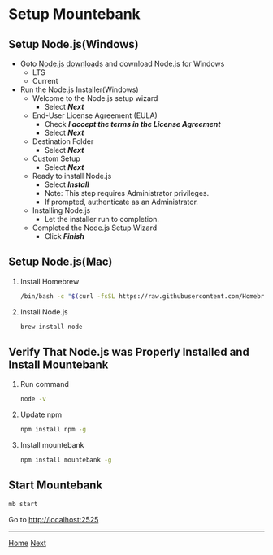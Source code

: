 # Setup Mountebank

## Setup Node.js(Windows)

- Goto [Node.js downloads](https://nodejs.org/en/download/) and download Node.js for Windows
  - LTS
  - Current
- Run the Node.js Installer(Windows)
  - Welcome to the Node.js setup wizard
    - Select **_Next_**
  - End-User License Agreement (EULA)
    - Check **_I accept the terms in the License Agreement_**
    - Select **_Next_**
  - Destination Folder
    - Select **_Next_**
  - Custom Setup
    - Select **_Next_**
  - Ready to install Node.js
    - Select **_Install_**
    - Note: This step requires Administrator privileges.
    - If prompted, authenticate as an Administrator.
  - Installing Node.js
    - Let the installer run to completion.
  - Completed the Node.js Setup Wizard
    - Click **_Finish_**

## Setup Node.js(Mac)

1. Install Homebrew

   ```sh
   /bin/bash -c "$(curl -fsSL https://raw.githubusercontent.com/Homebrew/install/master/install.sh)"
   ```

2. Install Node.js

   ```sh
   brew install node
   ```

## Verify That Node.js was Properly Installed and Install Mountebank

1. Run command

   ```sh
   node -v
   ```

2. Update npm

   ```sh
   npm install npm -g
   ```

3. Install mountebank

   ```sh
   npm install mountebank -g
   ```

## Start Mountebank

```sh
mb start
```

Go to [http://localhost:2525](http://localhost:2525)

---

[Home](README.md) [Next](./02-Mountebank-cli.md)